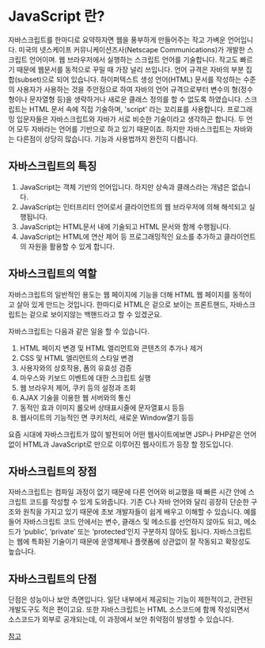 # JavaScript 란?
자바스크립트를 한마디로 요약하자면 웹을 풍부하게 만들어주는 작고 가벼운 언어입니다.
미국의 넷스케이프 커뮤니케이션즈사(Netscape Communications)가 개발한 스크립트 언어이며.
웹 브라우저에서 실행하는 스크립트 언어를 기술합니다. 작고도 빠르기 때문에 웹문서를 동적으로 꾸밀 때 가장 널리 쓰입니다.
언어 규격은 자바의 부분 집합(subset)으로 되어 있습니다.
하이퍼텍스트 생성 언어(HTML) 문서를 작성하는 수준의 사용자가 사용하는 것을 주안점으로 하여 자바의 언어 규격으로부터 변수의 형(정수형이나 문자열형 등)을 생략하거나 새로운 클래스 정의를 할 수 없도록 하였습니다.
스크립트는 HTML 문서 속에 직접 기술하며, 'script' 라는 꼬리표를 사용합니다. 프로그래밍 입문자들은 자바스크립트와 자바가 서로 비슷한 기술이라고 생각하곤 합니다.
두 언어 모두 자바라는 언어를 기반으로 하고 있기 때문이죠. 하지만 자바스크립트는 자바와는 다른점이 상당히 많습니다. 기능과 사용법까지 완전히 다릅니다.

## 자바스크립트의 특징
1. JavaScript는 객체 기반의 언어입니다. 하지만 상속과 클래스라는 개념은 없습니다.
2. JavaScript는 인터프리터 언어로서 클라이언트의 웹 브라우저에 의해 해석되고 실행됩니다.
3. JavaScript는 HTML문서 내에 기술되고 HTML 문서와 함께 수행됩니다.
4. JavaScript는 HTML에 연산 제어 등 프로그래밍적인 요소를 추가하고 클라이언트의 자원을 활용할 수 있게 합니다.

## 자바스크립트의 역할
자바스크립트의 일반적인 용도는 웹 페이지에 기능을 더해 HTML 웹 페이지를 동적이고 살아 있게 만드는 것입니다. 한마디로 HTML은 겉으로 보이는 프론트핸드, 자바스크립트는 겉으로 보이지않는 백핸드라고 할 수 있겠군요.

자바스크립트는 다음과 같은 일을 할 수 있습니다.

1. HTML 페이지 변경 및 HTML 엘리먼트와 콘텐츠의 추가나 제거
2. CSS 및 HTML 엘리먼트의 스타일 변경
3. 사용자와의 상호작용, 폼의 유효성 검증
4. 마우스와 키보드 이벤트에 대한 스크립트 실행
5. 웹 브라우저 제어, 쿠키 등의 설정과 조회
6. AJAX 기술을 이용한 웹 서버와의 통신
7. 동적인 효과 이미지 롤오버 상태표시줄에 문자열표시 등등
8. 웹사이트의 기능적인 면 쿠키처리, 새로운 Window열기 등등



요즘 시대에 자바스크립트가 많이 발전되어 어떤 웹사이트에보면 JSP나 PHP같은 언어없이 HTML과 JavaScript로 만으로 이루어진 웹사이트가 등장 할 정도입니다.

## 자바스크립트의 장점
자바스크립트는 컴파일 과정이 없기 때문에 다른 언어와 비교했을 때 빠른 시간 안에 스크립트 코드를 작성할 수 있게 도와줍니다. 기존 C나 자바 언어와 달리 굉장히 단순한 구조와 원칙을 가지고 있기 때문에 초보 개발자들이 쉽게 배우고 이해할 수 있습니다. 예를 들어 자바스크립트 코드 안에서는 변수, 클래스 및 메소드를 선언하지 않아도 되고, 메소드가 ‘public’, ‘private’ 또는 ‘protected’인지 구분하지 않아도 됩니다. 자바스크립트는 웹에 특화된 기술이기 때문에 운영체제나 플랫폼에 상관없이 잘 작동되고 확장성도 높습니다.

## 자바스크립트의 단점
단점은 성능이나 보안 측면입니다. 일단 내부에서 제공되는 기능이 제한적이고, 관련된 개발도구도 적은 편이고요. 또한 자바스크립트는 HTML 소스코드에 함께 작성되면서 소스코드가 외부로 공개되는데, 이 과정에서 보안 취약점이 발생할 수 있습니다.

[참고](https://coding-factory.tistory.com/193)

